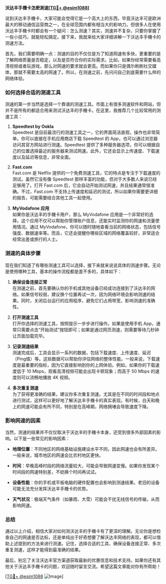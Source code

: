 **沃达丰手機卡怎麽測速[[TG💪+ @esim1088](https://t.me/s/esim1088)]**

说到沃达丰手機卡，大家可能会觉得它是一个高大上的东西，毕竟沃达丰可是欧洲最大的移动通信运营商之一，在全球范围内都有相当大的影响力。但很多人在使用沃达丰手機卡时都会有一个疑问：怎么测速？其实，测速并不复杂，只要你掌握了一些小技巧，就能轻松搞定。接下来，我就来给大家详细讲解一下沃达丰手機卡的测速方法。

首先，我们需要明确一点：测速的目的不仅仅是为了知道网速有多快，更重要的是了解网络质量是否稳定，以及是否符合你的实际需求。比如，如果你经常需要看高清视频或者玩游戏，那么对网速的要求就会更高。而如果你只是偶尔刷刷社交媒体，那就不需要太高的网速了。所以，在测速之前，先问问自己到底需要什么样的网络体验。

### 如何选择合适的测速工具

测速的第一步当然是选择一个靠谱的测速工具。市面上有很多测速软件和网站，但并不是所有的都适合用来测试沃达丰的手機卡。在这里，我推荐几个比较常用的测速工具：

1. **Speedtest by Ookla**  
   Speedtest 是目前最流行的测速工具之一，它的界面简洁直观，操作也非常简单。你可以直接在手机应用商店下载 Speedtest 的 App，也可以通过浏览器访问其官方网站进行测速。Speedtest 提供了多种服务器选项，你可以根据自己的位置选择最近的服务器来测试网速。此外，它还会显示上传速度、下载速度以及延迟等信息，非常全面。

2. **Fast.com**  
   Fast.com 是 Netflix 提供的一个免费测速工具，它的特点是专注于下载速度的测试。虽然它没有像 Speedtest 那样丰富的功能，但对于大多数人来说已经足够用了。打开 Fast.com 后，它会自动开始测试网速，并且结果通常很准确。不过，Fast.com 不支持上传速度和延迟的测试，所以如果你需要更详细的报告，可能需要结合其他工具一起使用。

3. **MyVodafone 应用**  
   如果你是沃达丰的手機卡用户，那么 MyVodafone 应用是一个非常好的选择。这个应用不仅可以帮助你管理账户信息，还能实时监测你的网速和流量使用情况。通过 MyVodafone，你可以随时随地查看当前的网络状态，包括信号强度、数据速率等。而且，它还会提醒你哪些区域的网络覆盖较好，非常适合经常出差或旅行的人士。

### 测速的具体步骤

现在我们知道了有哪些测速工具可以选择，接下来就来说说具体的测速步骤。无论是使用哪种工具，基本的操作流程都是差不多的，具体如下：

1. **确保设备连接正常**  
   在测速之前，首先要确认你的手机或其他设备已经成功连接到了沃达丰的网络。如果信号较弱，建议换个位置再试一次，因为网络环境会影响测速的结果。同时，关闭后台运行的应用程序，避免它们占用带宽，影响测速的准确性。

2. **打开测速工具**  
   打开你选择的测速工具，按照提示一步步进行操作。如果是使用手机 App，通常只需要点击“开始测试”按钮即可；如果是通过网页测速，则需要等待几秒钟让页面加载完毕。

3. **记录测速结果**  
   测速完成后，工具会显示一系列的数据，包括下载速度、上传速度、延迟（Ping值）等。这些数据可以帮助你评估网络的整体性能。一般来说，下载速度是最重要的指标，因为它直接影响到你的上网体验。例如，如果你的下载速度低于 10 Mbps，观看高清视频可能会出现卡顿现象；而高于 50 Mbps 的速度则可以流畅地播放 4K 视频。

4. **多次重复测速**  
   为了获得更准确的结果，建议你多次重复测速。尤其是在不同的时间段和地点进行测试，这样可以更好地了解沃达丰手機卡的真实表现。有时候，白天和晚上的网速可能会有所不同，特别是在高峰期，网络拥堵会导致速度下降。

### 影响网速的因素

当然，测速的结果并不仅仅取决于沃达丰的手機卡本身，还受到很多外部因素的影响。以下是一些常见的影响因素：

- **地理位置**：不同地区的网络基础设施建设水平不同，因此网速也会有所差异。一般来说，城市地区的网速会比农村地区更快。
  
- **时间**：早晚高峰时段的网络流量较大，可能会导致网速变慢。如果你发现某个时间段的网速特别差，不妨换个时间再试试。

- **设备性能**：你的手机或平板电脑的硬件配置也会影响到测速结果。老旧的设备可能无法充分发挥沃达丰手機卡的优势。

- **天气状况**：极端天气条件（如暴雨、大雪）可能会干扰无线信号的传输，从而影响网速。

### 总结

通过以上介绍，相信大家对如何测沃达丰的手機卡有了更深的理解。无论你是想检查自己的网速是否达标，还是单纯出于好奇想要了解沃达丰网络的表现，都可以借助上述提到的方法来进行测速。记住，选择合适的工具、确保设备连接正常、多次重复测速，这样才能得到最准确的结果。

最后，别忘了关注沃达丰官方渠道获取最新的优惠信息和技术支持。如果你还有其他关于沃达丰手機卡的问题，欢迎随时留言交流。希望这篇文章能对你有所帮助！

[[TG💪+ @esim1088](https://t.me/s/esim1088) ![Image](https://i.postimg.cc/4NQfJmqS/Snipaste-2025-05-13-00-14-12.png)]